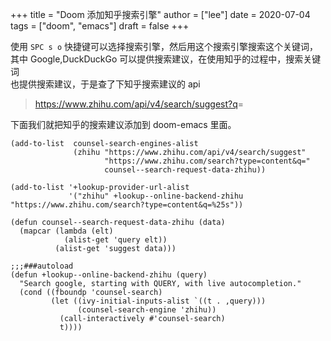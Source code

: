 +++
title = "Doom 添加知乎搜索引擎"
author = ["lee"]
date = 2020-07-04
tags = ["doom", "emacs"]
draft = false
+++

使用 `SPC s o` 快捷键可以选择搜索引擎，然后用这个搜索引擎搜索这个关键词，  
其中 Google,DuckDuckGo 可以提供搜索建议，在使用知乎的过程中，搜索关键词  
也提供搜索建议，于是查了下知乎搜索建议的 api  

> <https://www.zhihu.com/api/v4/search/suggest?q>=  

下面我们就把知乎的搜索建议添加到 doom-emacs 里面。  

```emacs-lisp
(add-to-list  counsel-search-engines-alist
              (zhihu "https://www.zhihu.com/api/v4/search/suggest"
                     "https://www.zhihu.com/search?type=content&q="
                     counsel--search-request-data-zhihu))

(add-to-list '+lookup-provider-url-alist
             '("zhihu" +lookup--online-backend-zhihu "https://www.zhihu.com/search?type=content&q=%25s"))

(defun counsel--search-request-data-zhihu (data)
  (mapcar (lambda (elt)
            (alist-get 'query elt))
          (alist-get 'suggest data)))

;;;###autoload
(defun +lookup--online-backend-zhihu (query)
  "Search google, starting with QUERY, with live autocompletion."
  (cond ((fboundp 'counsel-search)
         (let ((ivy-initial-inputs-alist `((t . ,query)))
               (counsel-search-engine 'zhihu))
           (call-interactively #'counsel-search)
           t))))
```
